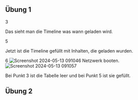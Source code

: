 ## Übung 1
3

Das sieht man die Timeline was wann geladen wird.

5

Jetzt ist die Timeline gefüllt mit Inhalten, die geladen wurden.

6
![Screenshot 2024-05-13 091046](https://github.com/Karolskipolski/Gruppe09/assets/142780585/9e334eb5-c460-49fb-89a9-66f2871e6500)
Netzwerk booten.
![Screenshot 2024-05-13 091057](https://github.com/Karolskipolski/Gruppe09/assets/142780585/42cce556-81a8-47f4-af1b-73598f605338)

Bei Punkt 3 ist die Tabelle leer und bei Punkt 5 ist sie gefüllt.

## Übung 2
